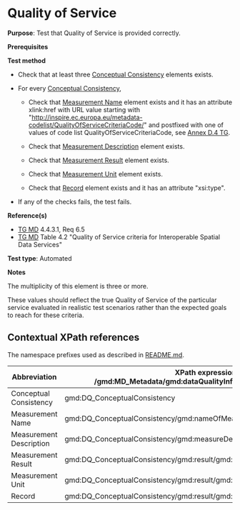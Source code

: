 # Quality of Service 

**Purpose**: Test that Quality of Service is provided correctly.

**Prerequisites**

**Test method**

* Check that at least three [Conceptual Consistency](#conceptualConsistency) elements exists.

* For every [Conceptual Consistency](#conceptualConsistency),

    * Check that [Measurement Name](#measurementName) element exists and it has an attribute xlink:href with URL value starting with "http://inspire.ec.europa.eu/metadata-codelist/QualityOfServiceCriteriaCode/" and postfixed with one of values of code list QualityOfServiceCriteriaCode, see [Annex D.4 TG](./README.md#ref_TG_MD).

    * Check that [Measurement Description](#measurementDescription) element exists.

    * Check that [Measurement Result](#measurementResult) element exists.

    * Check that [Measurement Unit](#measurementUnit) element exists.

    * Check that [Record](#record) element exists and it has an attribute "xsi:type".

* If any of the checks fails, the test fails.

**Reference(s)**

* [TG MD](./README.md#ref_TG_MD) 4.4.3.1, Req 6.5
* [TG MD](./README.md#ref_TG_MD) Table 4.2 "Quality of Service criteria for Interoperable Spatial Data Services"

**Test type**: Automated

**Notes**

The multiplicity of this element is three or more.

These values should reflect the true Quality of Service of the particular service evaluated in realistic test scenarios rather than the expected goals to reach for these criteria. 

## Contextual XPath references

The namespace prefixes used as described in [README.md](README.md#namespaces).

Abbreviation                                               |  XPath expression (relative to /gmd:MD_Metadata/gmd:dataQualityInfo/gmd:DQ_DataQuality/gmd:report)
---------------------------------------------------------- | -------------------------------------------------------------------------
<a name="conceptualConsistency"></a> Conceptual Consistency | gmd:DQ_ConceptualConsistency
<a name="measurementName"></a> Measurement Name | gmd:DQ_ConceptualConsistency/gmd:nameOfMeasure/gmd:Anchor
<a name="measurementDescription"></a> Measurement Description | gmd:DQ_ConceptualConsistency/gmd:measureDescription
<a name="measurementResult"></a> Measurement Result | gmd:DQ_ConceptualConsistency/gmd:result/gmd:DQ_QuantitativeResult
<a name="measurementUnit"></a> Measurement Unit | gmd:DQ_ConceptualConsistency/gmd:result/gmd:DQ_QuantitativeResult/gmd:valueUnit
<a name="record"></a> Record | gmd:DQ_ConceptualConsistency/gmd:result/gmd:DQ_QuantitativeResult/gmd:value/gco:Record
